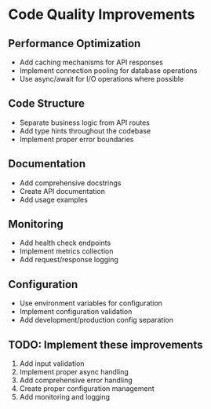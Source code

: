 # Code Quality Improvements

## Performance Optimization
- Add caching mechanisms for API responses
- Implement connection pooling for database operations
- Use async/await for I/O operations where possible

## Code Structure
- Separate business logic from API routes
- Add type hints throughout the codebase
- Implement proper error boundaries

## Documentation
- Add comprehensive docstrings
- Create API documentation
- Add usage examples

## Monitoring
- Add health check endpoints
- Implement metrics collection
- Add request/response logging

## Configuration
- Use environment variables for configuration
- Implement configuration validation
- Add development/production config separation

## TODO: Implement these improvements
1. Add input validation
2. Implement proper async handling
3. Add comprehensive error handling
4. Create proper configuration management
5. Add monitoring and logging